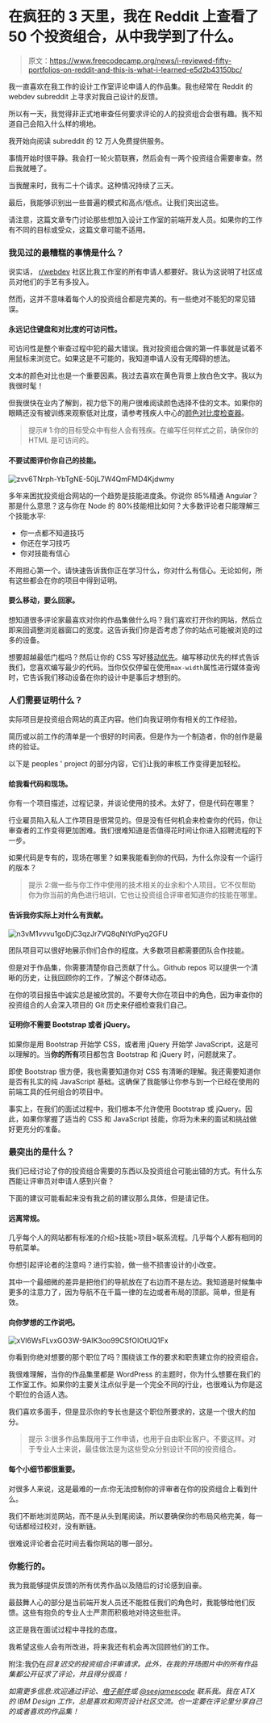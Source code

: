 # 在疯狂的 3 天里，我在 Reddit 上查看了 50 个投资组合，从中我学到了什么。

> 原文：<https://www.freecodecamp.org/news/i-reviewed-fifty-portfolios-on-reddit-and-this-is-what-i-learned-e5d2b43150bc/>

我一直喜欢在我工作的设计工作室评论申请人的作品集。我也经常在 Reddit 的 webdev subreddit 上寻求对我自己设计的反馈。

所以有一天，我觉得非正式地审查任何要求评论的人的投资组合会很有趣。我不知道自己会陷入什么样的境地。

我开始向阅读 subreddit 的 12 万人免费提供服务。

事情开始时很平静。我会打一轮火箭联赛，然后会有一两个投资组合需要审查。然后我就睡了。

当我醒来时，我有二十个请求。这种情况持续了三天。

最后，我能够识别出一些普遍的模式和高点/低点。让我们突出这些。

请注意，这篇文章专门讨论那些想加入设计工作室的前端开发人员。如果你的工作有不同的目标或受众，这篇文章可能不适用。

### 我见过的最糟糕的事情是什么？

说实话， [r/webdev](https://www.reddit.com/r/webdev) 社区比我工作室的所有申请人都要好。我认为这说明了社区成员对他们的手艺有多投入。

然而，这并不意味着每个人的投资组合都是完美的。有一些绝对不能犯的常见错误。

#### 永远记住键盘和对比度的可访问性。

可访问性是整个审查过程中犯的最大错误。我对投资组合做的第一件事就是试着不用鼠标来浏览它。如果这是不可能的，我知道申请人没有无障碍的想法。

文本的颜色对比也是一个重要因素。我过去喜欢在黄色背景上放白色文字。我以为我很时髦！

但我很快在业内了解到，视力低下的用户很难阅读颜色选择不佳的文本。如果你的眼睛还没有被训练来观察低对比度，请参考残疾人中心的[颜色对比度检查器](http://webaim.org/resources/contrastchecker/)。

> 提示# 1:你的目标受众中有些人会有残疾。在编写任何样式之前，确保你的 HTML 是可访问的。

#### 不要试图评价你自己的技能。

![zvv6TNrph-YbTgNE-50jL7W4QmFMD4Kjdwmy](img/87836eca524838aaaddbc6360537df75.png)

多年来困扰投资组合网站的一个趋势是技能进度条。你说你 85%精通 Angular？那是什么意思？这与你在 Node 的 80%技能相比如何？大多数评论者只能理解三个技能水平:

*   你一点都不知道技巧
*   你还在学习技巧
*   你对技能有信心

不用担心第一个。请快速告诉我你正在学习什么，你对什么有信心。无论如何，所有这些都会在你的项目中得到证明。

#### 要么移动，要么回家。

想知道很多评论家最喜欢对你的作品集做什么吗？我们喜欢打开你的网站，然后立即来回调整浏览器窗口的宽度。这告诉我们你是否考虑了你的站点可能被浏览的过多的设备。

想要超越最低门槛吗？然后让你的 CSS 写好[移动优先](https://www.sitepoint.com/introduction-mobile-first-media-queries/)。编写移动优先的样式告诉我们，您喜欢编写最少的代码。当你仅仅停留在使用`max-width`属性进行媒体查询时，它告诉我们移动设备在你的设计中是事后才想到的。

### 人们需要证明什么？

实际项目是投资组合网站的真正内容。他们向我证明你有相关的工作经验。

简历或以前工作的清单是一个很好的时间表。但是作为一个制造者，你的创作是最终的验证。

以下是 peoples ' project 的部分内容，它们让我的审核工作变得更加轻松。

#### 给我看代码和现场。

你有一个项目描述，过程记录，并谈论使用的技术。太好了，但是代码在哪里？

行业雇员陷入私人工作项目是很常见的。但是没有任何机会来检查你的代码，你让审查者的工作变得更加困难。我们很难知道是否值得花时间让你进入招聘流程的下一步。

如果代码是专有的，现场在哪里？如果我能看到你的代码，为什么你没有一个运行的版本？

> 提示 2:做一些与你工作中使用的技术相关的业余和个人项目。它不仅帮助你为你当前的角色进行培训，它也让投资组合评审者知道你的技能在哪里。

#### 告诉我你实际上对什么有贡献。

![n3vM1vvvu1goDjC3qzJr7VQ8qNtYdPyq2GFU](img/6d166e08b2c595ae0cf83436f9aafda0.png)

团队项目可以很好地展示你们合作的程度。大多数项目都需要团队合作技能。

但是对于作品集，你需要清楚你自己贡献了什么。Github repos 可以提供一个清晰的历史，让我回顾你的工作，了解这个群体动态。

在你的项目报告中诚实总是被欣赏的。不要夸大你在项目中的角色，因为审查你的投资组合的人会深入项目的 Git 历史来仔细检查我们自己。

#### 证明你不需要 Bootstrap 或者 jQuery。

如果你是用 Bootstrap 开始学 CSS，或者用 jQuery 开始学 JavaScript，这是可以理解的。当**你的所有**项目都包含 Bootstrap 和 jQuery 时，问题就来了。

即使 Bootstrap 很方便，我也需要知道你对 CSS 有清晰的理解。我还需要知道你是否有扎实的纯 JavaScript 基础。这确保了我能够让你参与到一个已经在使用的前端工具的任何组合的项目中。

事实上，在我们的面试过程中，我们根本不允许使用 Bootstrap 或 jQuery。因此，如果你掌握了适当的 CSS 和 JavaScript 技能，你将为未来的面试和挑战做好更充分的准备。

### 最突出的是什么？

我们已经讨论了你的投资组合需要的东西以及投资组合可能出错的方式。有什么东西能让评审员对申请人感到兴奋？

下面的建议可能看起来没有我之前的建议那么具体，但是请记住。

#### 远离常规。

几乎每个人的网站都有标准的介绍>技能>项目>联系流程。几乎每个人都有相同的导航菜单。

你想引起评论者的注意吗？进行实验，做一些不损害设计的小改变。

其中一个最细微的差异是把他们的导航放在了右边而不是左边。我知道是时候集中更多的注意力了，因为导航不在千篇一律的左边或者布局的顶部。简单，但是有效。

#### 向你梦想的工作说吧。

![xVl6WsFLvxGO3W-9AlK3oo99CSfOIOtUQ1Fx](img/fb57a518709f100741620931989bf761.png)

你看到你绝对想要的那个职位了吗？围绕该工作的要求和职责建立你的投资组合。

我很难理解，当你的作品集里都是 WordPress 的主题时，你为什么想要在我们的工作室工作。如果你的主要关注点似乎是一个完全不同的行业，也很难认为你是这个职位的合适人选。

我们喜欢多面手，但是显示你的专长也是这个职位所要求的，这是一个很大的加分。

> 提示 3:很多作品集既用于工作申请，也用于自由职业客户。不要这样。对于专业人士来说，最佳做法是为这些受众分别设计不同的投资组合。

#### 每个小细节都很重要。

对很多人来说，这是最难的一点:你无法控制你的评审者在你的投资组合上看到什么。

我们不断地浏览网站，而不是从头到尾阅读。所以要确保你的布局风格完美，每一句话都经过校对，没有断链。

很难说评论者会花时间去看你网站的哪一部分。

### 你能行的。

我为我能够提供反馈的所有优秀作品以及随后的讨论感到自豪。

最鼓舞人心的部分是当前端开发人员还不能胜任我们的角色时，我能够给他们反馈。这些有抱负的专业人士严肃而积极地对待这些批评。

这正是我在面试过程中寻找的态度。

我希望这些人会有所改进，将来我还有机会再次回顾他们的工作。

附注:我仍在*回复迟交的投资组合评审请求。此外，在我的开场图片中的所有作品集都公开征求了评论，并且得分很高！*

*如需更多信息:欢迎通过评论、[电子邮件](mailto:james@seejamescode.com)或 [@seejamescode](https://twitter.com/seejamescode) 联系我。我在 ATX 的 IBM Design 工作，总是喜欢和网页设计社区交流。也一定要在评论里分享自己的或者喜欢的作品集！*